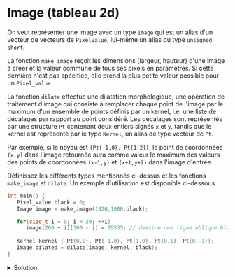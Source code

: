 # Image (tableau 2d)

On veut représenter une image avec un type `Image` qui est un alias
d'un vecteur de vecteurs de `PixelValue`, lui-même un alias du 
type `unsigned short`. 

La fonction `make_image` reçoit les dimensions (largeur, hauteur) 
d'une image à créer et la valeur commune de tous ses pixels en paramètres. 
Si cette dernière n'est pas spécifiée, elle prend la plus petite 
valeur possible pour un `Pixel_value`. 

La fonction `dilate` effectue une dilatation morphologique, une 
opération de traitement d'image qui consiste à remplacer chaque point
de l'image par le maximum d'un ensemble de points définis par un 
kernel, i.e. une liste de décalages par rapport au point considéré. 
Les décalages sont représentés par une structure `Pt` contenant deux entiers
signés `x` et `y`, tandis que le kernel est représenté par le type 
`Kernel`, un alias de type vecteur de `Pt`. 

Par exemple, si le noyau est `{Pt{-1,0}, Pt{1,2}}`, le point de coordonnées
`(x,y)` dans l'image retournée aura comme valeur le maximum des valeurs des points 
de coordonnées `(x-1,y)` et `(x+1,y+2)` dans l'image d'entrée. 

Définissez les différents types mentionnés ci-dessus et les fonctions 
`make_image` et `dilate`. Un exemple d'utilisation est disponible ci-dessous. 

~~~cpp
int main() {
   Pixel_value black = 0;
   Image image = make_image(1920,1080,black);

   for(size_t i = 0; i < 20; ++i)
      image[200 + i][300 - i] = 65535; // dessine une ligne oblique blanche
      
   Kernel kernel { Pt{0,0}, Pt{-1,0}, Pt{1,0}, Pt{0,1}, Pt{0,-1}};
   Image dilated = dilate(image, kernel, black);
}
~~~

<details>
<summary>Solution</summary>

~~~cpp
#include <iostream>
#include <vector>

using namespace std;

using Pixel_value = unsigned short;
using Image = vector<vector<Pixel_value>>;

struct Pt {
   int x, y;
};

using Kernel = vector<Pt>;

Image make_image(size_t w, size_t h, Pixel_value v) {
   return Image(h,vector<Pixel_value>(w,v));
}

Image dilate(Image const& im,
             Kernel const& ker,
             Pixel_value default_value = numeric_limits<Pixel_value>::lowest()) {
   Image result(im);
   for(size_t y = 0; y < im.size(); ++y) {
      for(size_t x = 0; x < im[y].size(); ++x) {
         result[y][x] = numeric_limits<Pixel_value>::lowest();
         bool pas_de_voisin = true;
         for(size_t k = 0; k < ker.size(); ++k) {
            size_t nx = x + ker[k].x;
            size_t ny = y + ker[k].y;
            if( nx < im[y].size() and ny < im.size()) {
               result[y][x] = max(result[y][x], im[ny][nx]);
               pas_de_voisin = false;
            }
         }
         if (pas_de_voisin)
            result[y][x] = default_value;
      }
   }
   return result;
}


int main() {
   Pixel_value black = 0;
   Image image = make_image(1920,1080,black);

   for(size_t i = 0; i < 20; ++i)
      image[200 + i][300 - i] = 65535; // dessine une ligne oblique blanche

   Kernel kernel { Pt{0,0}, Pt{-1,0}, Pt{1,0}, Pt{0,1}, Pt{0,-1}};
   Image dilated = dilate(image, kernel, black);
}
~~~
</details>

